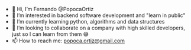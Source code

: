 - 👋 Hi, I’m Fernando @PopocaOrtiz
- 👀 I’m interested in backend software development and "learn in public"
- 🌱 I’m currently learning python, algorithms and data structures
- 💞️ I’m looking to collaborate on a company with high skilled developers, just so I can learn from them 😅
- 📫 How to reach me: popoca.ortiz@gmail.com

<!---
PopocaOrtiz/PopocaOrtiz is a ✨ special ✨ repository because its `README.md` (this file) appears on your GitHub profile.
You can click the Preview link to take a look at your changes.
--->
